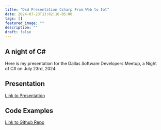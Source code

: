 ```yaml
---
title: "Dsd Presentation Csharp From Web to Iot"
date: 2024-07-23T13:02:10-05:00
tags: []
featured_image: ""
description: ""
draft: false
---
```


## A night of C#
Here is my presentation for the Dallas Software Developers Meetup, a Night of C# on July 23rd, 2024.

## Presentation
[Link to Presentation](https://rmonaghan.com/presentation/csharp-from-web-to-iot.html)

## Code Examples
[Link to Github Repo](https://github.com/coffee2theorems/csharp-web-to-iot-presentation)